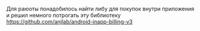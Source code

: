 Для раюоты понадобилось найти либу для покупок внутри приложения и решил немного потрогать эту библиотеку https://github.com/anjlab/android-inapp-billing-v3
